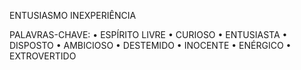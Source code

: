 ENTUSIASMO
INEXPERIÊNCIA

PALAVRAS-CHAVE:
• ESPÍRITO LIVRE
• CURIOSO
• ENTUSIASTA
• DISPOSTO
• AMBICIOSO
• DESTEMIDO
• INOCENTE
• ENÉRGICO
• EXTROVERTIDO